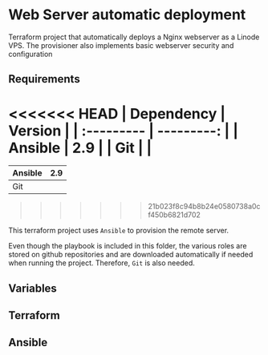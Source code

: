 Web Server automatic deployment
===============================

Terraform project that automatically deploys a Nginx webserver as a Linode VPS. The provisioner also implements basic webserver security and configuration

Requirements
------------

<<<<<<< HEAD
| Dependency | Version    |
| :--------- | ---------: |
| Ansible    | 2.9        |
| Git        |            |
=======
| Ansible | 2.9 |
|---------|-----|
| Git     |     |
>>>>>>> 21b023f8c94b8b24e0580738a0cf450b6821d702

This terraform project uses `Ansible` to provision the remote server. 

Even though the playbook is included in this folder, the various roles are stored on github repositories and are downloaded automatically if needed when running the project. Therefore, `Git` is also needed.

Variables
---------

## Terraform 

## Ansible
